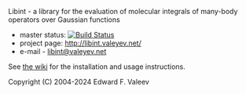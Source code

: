 Libint - a library for the evaluation of molecular integrals of many-body operators over Gaussian functions

- master status: [![Build Status](https://travis-ci.org/evaleev/libint.svg?branch=master)](https://travis-ci.org/evaleev/libint)
- project page: http://libint.valeyev.net/
- e-mail - libint@valeyev.net

See [the wiki](https://github.com/evaleev/libint/wiki) for the installation and usage instructions.

Copyright (C) 2004-2024 Edward F. Valeev
